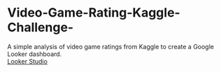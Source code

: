 # Video-Game-Rating-Kaggle-Challenge-
A simple analysis of video game ratings from Kaggle to create a Google Looker dashboard.
<br>
<a href='https://lookerstudio.google.com/reporting/3e63ec24-6f0d-435c-9cd5-bf65e4b1f036'> Looker Studio </a>

